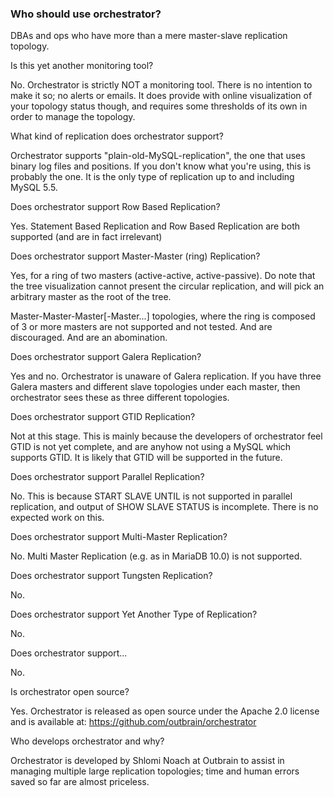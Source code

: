 ### Who should use orchestrator?

DBAs and ops who have more than a mere master-slave replication topology.

Is this yet another monitoring tool?

No. Orchestrator is strictly NOT a monitoring tool. There is no intention to make it so; no alerts or emails. It does provide with online visualization of your topology status though, and requires some thresholds of its own in order to manage the topology.

What kind of replication does orchestrator support?

Orchestrator supports "plain-old-MySQL-replication", the one that uses binary log files and positions. If you don't know what you're using, this is probably the one. It is the only type of replication up to and including MySQL 5.5.

Does orchestrator support Row Based Replication?

Yes. Statement Based Replication and Row Based Replication are both supported (and are in fact irrelevant)

Does orchestrator support Master-Master (ring) Replication?

Yes, for a ring of two masters (active-active, active-passive). Do note that the tree visualization cannot present the circular replication, and will pick an arbitrary master as the root of the tree.

Master-Master-Master[-Master...] topologies, where the ring is composed of 3 or more masters are not supported and not tested. And are discouraged. And are an abomination.

Does orchestrator support Galera Replication?

Yes and no. Orchestrator is unaware of Galera replication. If you have three Galera masters and different slave topologies under each master, then orchestrator sees these as three different topologies.

Does orchestrator support GTID Replication?

Not at this stage. This is mainly because the developers of orchestrator feel GTID is not yet complete, and are anyhow not using a MySQL which supports GTID. It is likely that GTID will be supported in the future.

Does orchestrator support Parallel Replication?

No. This is because START SLAVE UNTIL is not supported in parallel replication, and output of SHOW SLAVE STATUS is incomplete. There is no expected work on this.

Does orchestrator support Multi-Master Replication?

No. Multi Master Replication (e.g. as in MariaDB 10.0) is not supported.

Does orchestrator support Tungsten Replication?

No.

Does orchestrator support Yet Another Type of Replication?

No.

Does orchestrator support...

No.

Is orchestrator open source?

Yes. Orchestrator is released as open source under the Apache 2.0 license and is available at: https://github.com/outbrain/orchestrator

Who develops orchestrator and why?

Orchestrator is developed by Shlomi Noach at Outbrain to assist in managing multiple large replication topologies; time and human errors saved so far are almost priceless.
